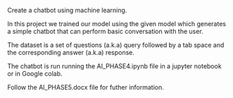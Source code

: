 Create a chatbot using machine learning.

In this project we trained our model using the given model which generates a simple chatbot that can perform basic conversation with the user.

The dataset is a set of questions (a.k.a) query followed by a tab space and the corresponding answer (a.k.a) response.

The chatbot is run running the AI_PHASE4.ipynb file in a jupyter notebook or in Google colab.

Follow the AI_PHASE5.docx file for futher information.
